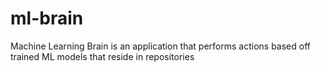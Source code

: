# ml-brain
Machine Learning Brain is an application that performs actions based off trained ML models that reside in repositories
